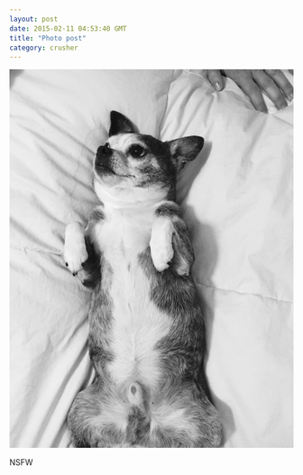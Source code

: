 ```yaml
---
layout: post
date: 2015-02-11 04:53:40 GMT
title: "Photo post"
category: crusher
---
```

![travisj](/images/731c8569e64f77088f0c330f40138bc145bb9f10049e19e3e196f990d076cb28.jpg)

NSFW
